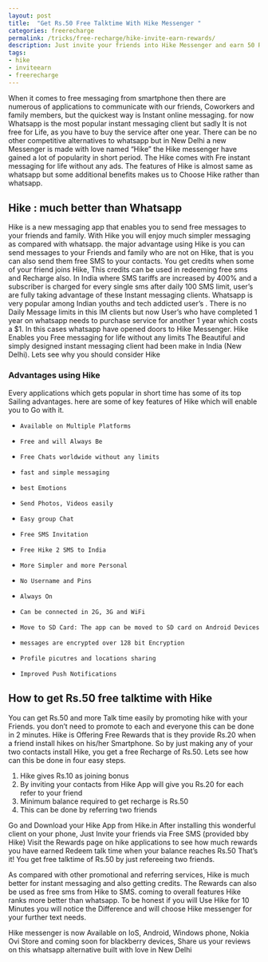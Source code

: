 ```yaml
---
layout: post
title:  "Get Rs.50 Free Talktime With Hike Messenger "
categories: freerecharge
permalink: /tricks/free-recharge/hike-invite-earn-rewards/
description: Just invite your friends into Hike Messenger and earn 50 Rs Free talktime per referral.
tags: 
- hike
- inviteearn
- freerecharge
---
```


When it comes to free messaging from smartphone then there are numerous of applications to communicate with our friends, Coworkers and family members, but the quickest way is Instant online messaging. for now Whatsapp is the most popular instant messaging client but sadly It is not free for Life, as you have to buy the service after one year. There can be no other competitive alternatives to whatsapp but in New Delhi a new Messenger is made with love named “Hike” the Hike messenger have gained a lot of popularity in short period. The Hike comes with Fre instant messaging for life without any ads. The features of Hike is almost same as whatsapp but some additional benefits makes us to Choose Hike rather than whatsapp.

## Hike : much better than Whatsapp ##

Hike is a new messaging app that enables you to send free messages to your friends and family. With Hike you will enjoy much simpler messaging as compared with whatsapp. the major advantage using Hike is you can send messages to your Friends and family who are not on Hike, that is you can also send them free SMS to  your contacts. You get credits when some of your friend joins Hike, This credits can be used in redeeming free sms and Recharge also.
In India where SMS tariffs are increased by 400% and a subscriber is charged for every single sms after daily 100 SMS limit, user’s are fully taking advantage of these Instant messaging clients. Whatsapp is very popular among Indian youths and tech addicted user’s . There is no Daily Message limits in this IM clients but now User’s who have completed 1 year on whatsapp needs to purchase service for another 1 year which costs a $1. In this cases whatsapp have opened doors to Hike Messenger. Hike Enables you Free messaging for life without any limits  The Beautiful and simply designed instant messaging client had been make in India (New Delhi). Lets see why you should consider Hike

### Advantages using Hike ###
Every applications which gets popular in short time has some of its top Sailing advantages. here are some of key features of Hike which will enable you to Go with it.

-     Available on Multiple Platforms
-     Free and will Always Be
-     Free Chats worldwide without any limits
-     fast and simple messaging
-     best Emotions
-     Send Photos, Videos easily
-     Easy group Chat
-     Free SMS Invitation
-     Free Hike 2 SMS to India
-     More Simpler and more Personal
-     No Username and Pins
-     Always On
-     Can be connected in 2G, 3G and WiFi
-     Move to SD Card: The app can be moved to SD card on Android Devices
-     messages are encrypted over 128 bit Encryption
-     Profile picutres and locations sharing
-     Improved Push Notifications


## How to get Rs.50 free talktime with Hike ##

You can get Rs.50 and more Talk time easily by promoting hike with your Friends. you don’t need to promote to each and everyone this can be done in 2 minutes. Hike is Offering Free Rewards that is they provide Rs.20 when a friend install hikes on his/her Smartphone. So by just making any of your two contacts install Hike, you get a free Recharge of Rs.50. Lets see how can this be done in four easy steps.


1. Hike gives Rs.10 as joining bonus
2. By inviting your contacts from Hike App will give you Rs.20 for each refer to your friend
3. Minimum balance required to get recharge is Rs.50
4. This can be done by referring two friends

Go and Download your Hike App from Hike.in
After installing this wonderful client on your phone, Just Invite your friends via Free SMS (provided bby Hike)
Visit the Rewards page on hike applications to see how much rewards you have earned
Redeem talk time when your balance reaches Rs.50
That’s it! You get free talktime of Rs.50 by just refereeing two friends.

As compared with other promotional and referring services, Hike is much better for instant messaging and also getting credits. The Rewards can also be used as free sms from Hike to SMS. coming to overall features Hike ranks more better than  whatsapp. To be honest if you will Use Hike for 10 Minutes you will notice the Difference and will choose Hike messenger for your further text needs.

Hike messenger is now Available on IoS, Android, Windows phone, Nokia Ovi Store and coming soon for blackberry devices, Share us your reviews on this whatsapp alternative built with love in New Delhi

